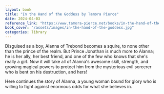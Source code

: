 ```yaml
---
layout: book
title: "In the Hand of the Goddess by Tamora Pierce"
date: 2024-04-03
reference_link: "https://www.tamora-pierce.net/books/in-the-hand-of-the-goddess/"
book_cover: "/assets/images/in-the-hand-of-the-goddess.jpg"
categories: library
---
```


Disguised as a boy, Alanna of Trebond becomes a squire, to none other than the prince of the realm. But Prince Jonathan is much more to Alanna; he is her ally, her best friend, and one of the few who knows that she's really a girl. Now it will take all of Alanna's awesome skill, strength, and growing magical powers to protect him from the mysterious evil sorcerer who is bent on his destruction, and hers!

Here continues the story of Alanna, a young woman bound for glory who is willing to fight against enormous odds for what she believes in.
